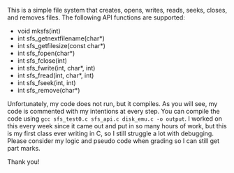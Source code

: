 This is a simple file system that creates, opens, writes, reads, seeks, closes, and removes files. The following API functions are supported:
- void mksfs(int)
- int sfs_getnextfilename(char*)
- int sfs_getfilesize(const char*)
- int sfs_fopen(char*)
- int sfs_fclose(int)
- int sfs_fwrite(int, char*, int)
- int sfs_fread(int, char*, int)
- int sfs_fseek(int, int)
- int sfs_remove(char*)

Unfortunately, my code does not run, but it compiles. As you will see, my code is commented with my intentions at every step. You can compile the code using `gcc sfs_test0.c sfs_api.c disk_emu.c -o output`. I worked on this every week since it came out and put in so many hours of work, but this is my first class ever writing in C, so I still struggle a lot with debugging. Please consider my logic and pseudo code when grading so I can still get part marks.

Thank you!